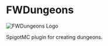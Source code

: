 # FWDungeons

![FWDungeons Logo](https://repository-images.githubusercontent.com/268072687/382d7080-a919-11ea-9cc9-e7d4b3e39074)

SpigotMC plugin for creating dungeons.
